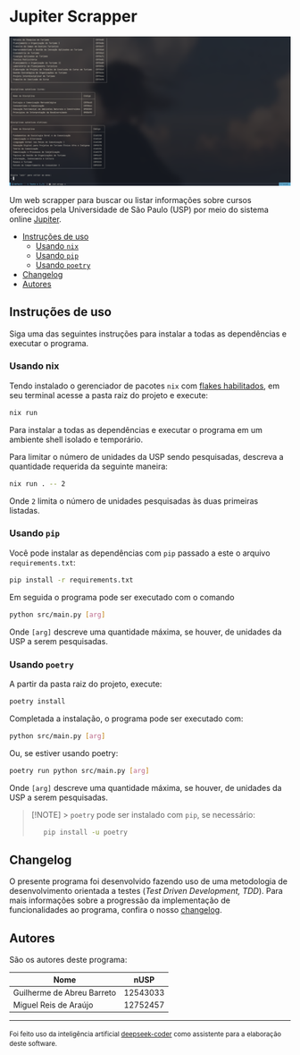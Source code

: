# Jupiter Scrapper

![Captura de tela do jupiter-scrapper em execução](./img/snapshot_2025-06-22_15-44-54.png)

Um web scrapper para buscar ou listar informações sobre cursos oferecidos pela
Universidade de São Paulo (USP) por meio do sistema online
[Jupiter](https://uspdigital.usp.br/jupiterweb/jupCarreira.jsp?codmnu=8275).

<!--toc:start-->

- [Instruções de uso](#instruções-de-uso)
  - [Usando `nix`](#usando-nix)
  - [Usando `pip`](#usando-pip)
  - [Usando `poetry`](#usando-poetry)
- [Changelog](#changelog)
- [Autores](#autores)
  <!--toc:end-->

## Instruções de uso

Siga uma das seguintes instruções para instalar a todas as dependências e
executar o programa.

### Usando nix

Tendo instalado o gerenciador de pacotes `nix` com
[flakes habilitados](https://nixos.wiki/wiki/flakes), em seu terminal acesse a
pasta raiz do projeto e execute:

```bash
nix run
```

Para instalar a todas as dependências e executar o programa em um ambiente shell
isolado e temporário.

Para limitar o número de unidades da USP sendo pesquisadas, descreva a
quantidade requerida da seguinte maneira:

```bash
nix run . -- 2
```

Onde `2` limita o número de unidades pesquisadas às duas primeiras listadas.

### Usando `pip`

Você pode instalar as dependências com `pip` passado a este o arquivo
`requirements.txt`:

```bash
pip install -r requirements.txt
```

Em seguida o programa pode ser executado com o comando

```bash
python src/main.py [arg]
```

Onde `[arg]` descreve uma quantidade máxima, se houver, de unidades da USP a
serem pesquisadas.

### Usando `poetry`

A partir da pasta raiz do projeto, execute:

```bash
poetry install
```

Completada a instalação, o programa pode ser executado com:

```bash
python src/main.py [arg]
```

Ou, se estiver usando poetry:

```bash
poetry run python src/main.py [arg]
```

Onde `[arg]` descreve uma quantidade máxima, se houver, de unidades da USP a
serem pesquisadas.

> [!NOTE] > `poetry` pode ser instalado com `pip`, se necessário:
>
> ```bash
>    pip install -u poetry
> ```

## Changelog

O presente programa foi desenvolvido fazendo uso de uma metodologia de
desenvolvimento orientada a testes (_Test Driven Development, TDD_). Para mais
informações sobre a progressão da implementação de funcionalidades ao programa,
confira o nosso [changelog](./CHANGELOG).

## Autores

São os autores deste programa:

| Nome                       | nUSP     |
| -------------------------- | -------- |
| Guilherme de Abreu Barreto | 12543033 |
| Miguel Reis de Araújo      | 12752457 |

---

<small>Foi feito uso da inteligência artificial
[deepseek-coder](https://github.com/deepseek-ai/deepseek-coder) como assistente
para a elaboração deste software.</small>
